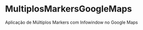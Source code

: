 MultiplosMarkersGoogleMaps
==========================

Aplicação de Múltiplos Markers com Infowindow no Google Maps

